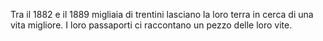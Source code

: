 Tra il 1882 e il 1889 migliaia di trentini lasciano la loro terra in cerca di una vita migliore. I loro passaporti ci raccontano un pezzo delle loro vite.
